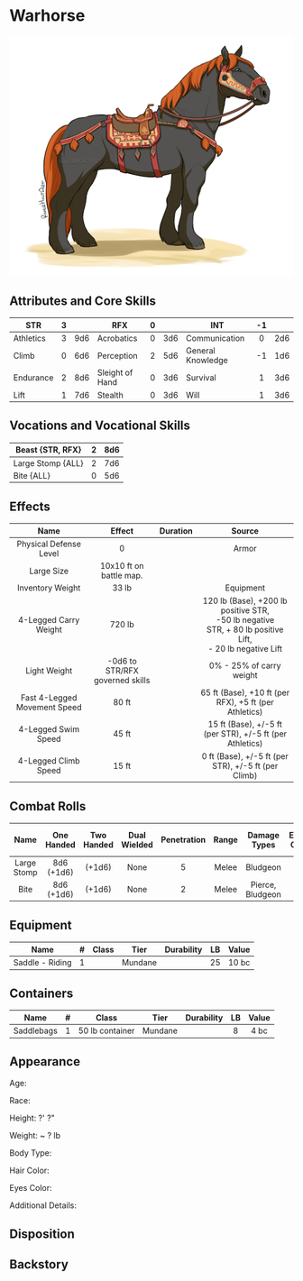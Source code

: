 # Warhorse

![NotMyImage](Warhorse.png)

## Attributes and Core Skills

| STR       |   3   |       | RFX             |   0   |       | INT               |  -1   |       |
| --------- | :---: | :---: | --------------- | :---: | :---: | ----------------- | :---: | :---: |
| Athletics |   3   |  9d6  | Acrobatics      |   0   |  3d6  | Communication     |   0   |  2d6  |
| Climb     |   0   |  6d6  | Perception      |   2   |  5d6  | General Knowledge |  -1   |  1d6  |
| Endurance |   2   |  8d6  | Sleight of Hand |   0   |  3d6  | Survival          |   1   |  3d6  |
| Lift      |   1   |  7d6  | Stealth         |   0   |  3d6  | Will         |   1   |  3d6  |

## Vocations and Vocational Skills

| Beast {STR, RFX}  |   2   |  8d6  |
| ----------------- | :---: | :---: |
| Large Stomp {ALL} |   2   |  7d6  |
| Bite {ALL}        |   0   |  5d6  |

## Effects

|             Name             |             Effect              | Duration |                                                                  Source                                                                  |
| :--------------------------: | :-----------------------------: | :------: | :--------------------------------------------------------------------------------------------------------------------------------------: |
|    Physical Defense Level    |                0                |          |                                                                  Armor                                                                   |
|          Large Size          |     10x10 ft on battle map.     |          |                                                                                                                                          |
|       Inventory Weight       |              33 lb              |          |                                                                Equipment                                                                 |
|    4-Legged Carry Weight     |             720 lb              |          | 120 lb (Base), +200 lb positive STR,<br />-50 lb negative STR, + 80 lb positive Lift,<br />- 20 lb negative Lift |
|         Light Weight         | -0d6 to STR/RFX governed skills |          |                                                         0% - 25% of carry weight                                                         |
| Fast 4-Legged Movement Speed |              80 ft              |          |                                          65 ft (Base), +10 ft (per RFX), +5 ft (per Athletics)                                           |
|     4-Legged Swim Speed      |              45 ft              |          |                                         15 ft (Base), +/-5 ft (per STR), +/-5 ft (per Athletics)                                         |
|     4-Legged Climb Speed     |              15 ft              |          |                                           0 ft (Base), +/-5 ft (per STR), +/-5 ft (per Climb)                                            |

## Combat Rolls

|    Name     | One<br />Handed | Two<br />Handed | Dual<br />Wielded | Penetration | Range | Damage<br />Types | Engageable<br />Opponents | Area Of<br />Effect | Resource<br />Class |
| :---------: | :-------------: | :-------------: | :---------------: | :---------: | :---: | :---------------: | :-----------------------: | :-----------------: | :-----------------: |
| Large Stomp | 8d6<br />(+1d6) |     (+1d6)      |       None        |      5      | Melee |     Bludgeon      |           Rapid           |        None         |        None         |
|    Bite     | 8d6<br />(+1d6) |     (+1d6)      |       None        |      2      | Melee | Pierce, Bludgeon  |          Focused          |        None         |        None         |

## Equipment

| Name            |   #   | Class |  Tier   | Durability |  LB   | Value |
| --------------- | :---: | :---: | :-----: | :--------: | :---: | :---: |
| Saddle - Riding |   1   |   | Mundane |            |  25   | 10 bc |

## Containers

| Name       |   #   |      Class      |  Tier   | Durability |  LB   | Value |
| ---------- | :---: | :-------------: | :-----: | :--------: | :---: | :---: |
| Saddlebags |   1   | 50 lb container | Mundane |            |   8   | 4 bc  |

## Appearance

Age:

Race:

Height: ?' ?"

Weight: ~ ? lb

Body Type:

Hair Color:

Eyes Color:

Additional Details:

## Disposition

## Backstory
